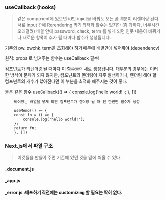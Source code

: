 ### useCallback (hooks)
> 같은 component에 있으면 id만 input을 바꿔도 모든 폼 부분이 리렌더링 된다. 
> 서로 input 간에 Rerendering 막기 최적화 할수는 있지만 (좀 과하다, 너무시간 오래걸려)
  배열 안에 password, check, term 를 넣게 되면 인풋 내용이 바뀌거나 새로운 항목이 추가 될 때마다 함수가 생성됩니다.

  기존의 pw, pwchk, term을 조회해야 하기 때문에 배열안에 넣어줘야.(dependency)

  원칙: props 로 넘겨주는 함수는 useCallback 필수!

  컴포넌트가 리렌더링 될 때마다 이 함수들이 새로 생성됩니다. 
  대부분의 경우에는 이러한 방식이 문제가 되지 않지만, 
  컴포넌트의 렌더링이 자주 발생하거나, 렌더링 해야 할 컴포넌트의 개수가 많아진다면 
  이 부분을 최적화 해주시는 것이 좋다. 

  둘은 같은 함수
        useCallback(() => {
        console.log('hello world!');
        }, [])

        비어있는 배열을 넣게 되면 컴포넌트가 렌더링 될 때 단 한번만 함수가 생성

        useMemo(() => {
        const fn = () => {
            console.log('hello world!');
        };
        return fn;
        }, [])
  

### Next.js에서 파일 구조

> 이것들을 만들어 주면 기존에 있던 것을 덮에 씌울 수 있다 . 

#### _document.js
#### _app.js 
#### _error.js  :배포하기 직전에는 customizing 할 필요는 딱히 없다. 


